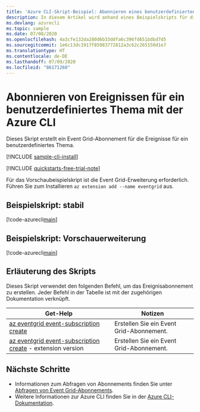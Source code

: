 ```yaml
---
title: 'Azure CLI-Skript-Beispiel: Abonnieren eines benutzerdefinierten Themas | Microsoft-Dokumentation'
description: In diesem Artikel wird anhand eines Beispielskripts für die Azure-Befehlszeilenschnittstelle das Abonnieren von Event Grid-Ereignissen für ein benutzerdefiniertes Thema veranschaulicht.
ms.devlang: azurecli
ms.topic: sample
ms.date: 07/08/2020
ms.openlocfilehash: 4a3cfe132da280d6b33ddfa6c396fd651bdbd7d5
ms.sourcegitcommit: 1e6c13dc1917f85983772812a3c62c265150d1e7
ms.translationtype: HT
ms.contentlocale: de-DE
ms.lasthandoff: 07/09/2020
ms.locfileid: "86171260"
---
```

# <a name="subscribe-to-events-for-a-custom-topic-with-azure-cli"></a>Abonnieren von Ereignissen für ein benutzerdefiniertes Thema mit der Azure CLI

Dieses Skript erstellt ein Event Grid-Abonnement für die Ereignisse für ein benutzerdefiniertes Thema.

[!INCLUDE [sample-cli-install](../../../includes/sample-cli-install.md)]

[!INCLUDE [quickstarts-free-trial-note](../../../includes/quickstarts-free-trial-note.md)]

Für das Vorschaubeispielskript ist die Event Grid-Erweiterung erforderlich. Führen Sie zum Installieren `az extension add --name eventgrid` aus.

## <a name="sample-script---stable"></a>Beispielskript: stabil

[!code-azurecli[main](../../../cli_scripts/event-grid/subscribe-to-custom-topic/subscribe-to-custom-topic.sh "Subscribe to custom topic")]

## <a name="sample-script---preview-extension"></a>Beispielskript: Vorschauerweiterung

[!code-azurecli[main](../../../cli_scripts/event-grid/subscribe-to-custom-topic-preview/subscribe-to-custom-topic-preview.sh "Subscribe to custom topic")]


## <a name="script-explanation"></a>Erläuterung des Skripts

Dieses Skript verwendet den folgenden Befehl, um das Ereignisabonnement zu erstellen. Jeder Befehl in der Tabelle ist mit der zugehörigen Dokumentation verknüpft.

| Get-Help | Notizen |
|---|---|
| [az eventgrid event-subscription create](https://docs.microsoft.com/cli/azure/eventgrid/event-subscription#az-eventgrid-event-subscription-create) | Erstellen Sie ein Event Grid-Abonnement. |
| [az eventgrid event-subscription create](/cli/azure/ext/eventgrid/eventgrid/event-subscription#ext-eventgrid-az-eventgrid-event-subscription-create) - extension version | Erstellen Sie ein Event Grid-Abonnement. |

## <a name="next-steps"></a>Nächste Schritte

* Informationen zum Abfragen von Abonnements finden Sie unter [Abfragen von Event Grid-Abonnements](../query-event-subscriptions.md).
* Weitere Informationen zur Azure CLI finden Sie in der [Azure CLI-Dokumentation](https://docs.microsoft.com/cli/azure).
